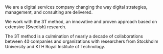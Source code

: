 We are a digital services company changing the way digital strategies, management, and consulting are delivered.

We work with the 3T method, an innovative and proven approach based on extensive (Swedish) research.

The 3T method is a culmination of nearly a decade of collaborations between 40 companies and organizations with researchers from Stockholm University and KTH Royal Institute of Technology.